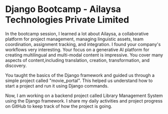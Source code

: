 # Django Bootcamp - Ailaysa Technologies Private Limited

In the bootcamp session, I learned a lot about Ailaysa, a collaborative platform for project management, managing linguistic assets, team coordination, assignment tracking, and integration. I found your company's workflows very interesting. Your focus on a generative AI platform for creating multilingual and multi-modal content is impressive. You cover many aspects of content,including translation, creation, transformation, and discovery.

You taught the basics of the Django framework and guided us through a simple project called "movie_portal". This helped us understand how to start a project and run it using Django commands.

Now, I am working on a backend project called Library Management System using the Django framework. I share my daily activities and project progress on GitHub to keep track of how the project is going.

